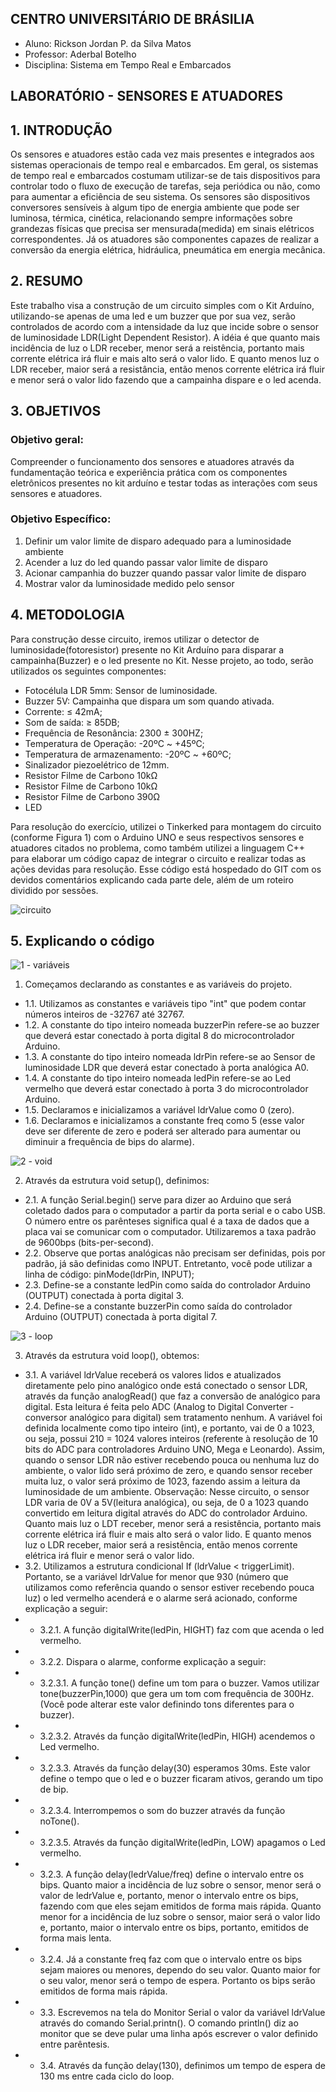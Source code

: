 ## **CENTRO UNIVERSITÁRIO DE BRÁSILIA**

- Aluno: Rickson Jordan P. da Silva Matos 
- Professor: Aderbal Botelho
- Disciplina: Sistema em Tempo Real e Embarcados


## LABORATÓRIO - SENSORES E ATUADORES

## 1. INTRODUÇÃO
Os sensores e atuadores estão cada vez mais presentes e integrados aos sistemas operacionais de tempo real e embarcados. Em geral, os sistemas de tempo real e embarcados costumam utilizar-se de tais dispositivos para controlar todo o fluxo de execução de tarefas, seja periódica ou não, como para aumentar a eficiência de seu sistema. Os sensores são dispositivos conversores sensíveis à algum tipo de energia ambiente que pode ser luminosa, térmica, cinética, relacionando sempre informações sobre grandezas físicas que precisa ser mensurada(medida) em sinais elétricos correspondentes. Já os atuadores são componentes capazes de realizar a conversão da energia elétrica, hidráulica, pneumática em energia mecânica.

## 2. RESUMO
Este trabalho visa a construção de um circuito simples com o Kit Arduíno, utilizando-se apenas de uma led e um buzzer que por sua vez, serão controlados de acordo com a intensidade da luz que incide sobre o sensor de luminosidade LDR(Light Dependent Resistor). A idéia é que quanto mais incidência de luz o LDR receber, menor será a reistência, portanto mais corrente elétrica irá fluir e mais alto será o valor lido. E quanto menos luz o LDR receber, maior será a resistância, então menos corrente elétrica irá fluir e menor será o valor lido fazendo que a campainha dispare e o led acenda.

## 3. OBJETIVOS
### Objetivo geral:
Compreender o funcionamento dos sensores e atuadores através da fundamentação teórica e experiência prática com os componentes eletrônicos presentes no kit arduíno e testar todas as interações com seus sensores e atuadores.

### Objetivo Específico:
1. Definir um valor limite de disparo adequado para a luminosidade ambiente
2. Acender a luz do led quando passar valor limite de disparo
3. Acionar campanhia do buzzer quando passar valor limite de disparo
4. Mostrar valor da luminosidade medido pelo sensor

## 4. METODOLOGIA

Para construção desse circuito, iremos utilizar o detector de luminosidade(fotoresistor) presente no Kit Arduíno para disparar a campainha(Buzzer) e o led presente no Kit. Nesse projeto, ao todo, serão utilizados os seguintes componentes:

- Fotocélula LDR 5mm: Sensor de luminosidade.
- Buzzer 5V: Campainha que dispara um som quando ativada.
- Corrente: ≤ 42mA;
- Som de saída: ≥ 85DB;
- Frequência de Resonância: 2300 ± 300HZ;
- Temperatura de Operação: -20ºC ~ +45ºC;
- Temperatura de armazenamento: -20ºC ~ +60ºC;
- Sinalizador piezoelétrico de 12mm.
- Resistor Filme de Carbono 10kΩ
- Resistor Filme de Carbono 10kΩ
- Resistor Filme de Carbono 390Ω
- LED

Para resolução do exercício, utilizei o Tinkerked para montagem do circuito (conforme Figura 1) com o Arduino UNO e seus respectivos sensores e atuadores citados no problema, como também utilizei a linguagem C++ para elaborar um código capaz de integrar o circuito e realizar todas as ações devidas para resolução. Esse código está hospedado do GIT com os devidos comentários explicando cada parte dele, além de um roteiro dividido por sessões.

![circuito](https://user-images.githubusercontent.com/50679775/95391087-cbc57c80-08cc-11eb-9de4-2f4b8df7033f.PNG)

## 5.	Explicando o código

![1 - variáveis](https://user-images.githubusercontent.com/50679775/95399300-43e86e00-08de-11eb-9927-098fc19fb166.PNG)

1. Começamos declarando as constantes e as variáveis do projeto.
 
- 1.1. Utilizamos as constantes e variáveis tipo "int" que podem contar números inteiros de -32767 até 32767.
- 1.2. A constante do tipo inteiro nomeada buzzerPin refere-se ao buzzer que deverá estar conectado à porta digital 8 do microcontrolador Arduino.
- 1.3. A constante do tipo inteiro nomeada ldrPin refere-se ao Sensor de luminosidade LDR que deverá estar conectado à porta analógica A0.
- 1.4. A constante do tipo inteiro nomeada ledPin refere-se ao Led vermelho que deverá estar conectado à porta 3 do microcontrolador Arduino.
- 1.5. Declaramos e inicializamos a variável ldrValue como 0 (zero).
- 1.6. Declaramos e inicializamos a constante freq como 5 (esse valor deve ser diferente de zero e poderá ser alterado para aumentar ou diminuir a frequência de bips do alarme).

![2 - void](https://user-images.githubusercontent.com/50679775/95399140-de947d00-08dd-11eb-8129-072dc3ff57f0.PNG)

2. Através da estrutura void setup(), definimos:
 
- 2.1. A função Serial.begin() serve para dizer ao Arduino que será coletado dados para o computador a partir da porta serial e o cabo USB. O número entre os parênteses significa qual é a taxa de dados que a placa vai se comunicar com o computador. Utilizaremos a taxa padrão de 9600bps (bits-per-second).
- 2.2. Observe que portas analógicas não precisam ser definidas, pois por padrão, já são definidas como INPUT. Entretanto, você pode utilizar a linha de código: pinMode(ldrPin, INPUT);
- 2.3. Define-se a constante ledPin como saída do controlador Arduino (OUTPUT) conectada à porta digital 3.
- 2.4. Define-se a constante buzzerPin como saída do controlador Arduino (OUTPUT) conectada à porta digital 7.

![3 - loop](https://user-images.githubusercontent.com/50679775/95399142-de947d00-08dd-11eb-8c7d-604b831f68b5.PNG)

3. Através da estrutura void loop(), obtemos:
 
- 3.1. A variável ldrValue receberá os valores lidos e atualizados diretamente pelo pino analógico onde está conectado o sensor LDR, através da função analogRead() que faz a conversão de analógico para digital. Esta leitura é feita pelo ADC (Analog to Digital Converter - conversor analógico para digital) sem tratamento nenhum. A variável foi definida localmente como tipo inteiro (int), e portanto, vai de 0 a 1023, ou seja, possui 210 = 1024 valores inteiros (referente à resolução de 10 bits do ADC para controladores Arduino UNO, Mega e Leonardo). Assim, quando o sensor LDR não estiver recebendo pouca ou nenhuma luz do ambiente, o valor lido será próximo de zero, e quando sensor receber muita luz, o valor será próximo de 1023, fazendo assim a leitura da luminosidade de um ambiente.
Observação: Nesse circuito, o sensor LDR varia de 0V a 5V(leitura analógica), ou seja, de 0 a 1023 quando convertido em leitura digital através do ADC do controlador Arduino.
Quanto mais luz o LDT receber, menor será a resistência, portanto mais corrente elétrica irá fluir e mais alto será o valor lido. E quanto menos luz o LDR receber, maior será a resistência, então menos corrente elétrica irá fluir e menor será o valor lido.
- 3.2. Utilizamos a estrutura condicional If (ldrValue < triggerLimit). Portanto, se a variável ldrValue for menor que 930 (número que utilizamos como referência quando o sensor estiver recebendo pouca luz) o led vermelho acenderá e o alarme será acionado, conforme explicação a seguir:
- - 3.2.1. A função digitalWrite(ledPin, HIGHT) faz com que acenda o led vermelho.
- - 3.2.2. Dispara o alarme, conforme explicação a seguir:
- - 3.2.3.1. A função tone() define um tom para o buzzer. Vamos utilizar tone(buzzerPin,1000) que gera um tom com frequência de 300Hz. (Você pode alterar este valor definindo tons diferentes para o buzzer).
- - 3.2.3.2. Através da função digitalWrite(ledPin, HIGH) acendemos o Led vermelho.
- - 3.2.3.3. Através da função delay(30) esperamos 30ms. Este valor define o tempo que o led e o buzzer ficaram ativos, gerando um tipo de bip.
- - 3.2.3.4. Interrompemos o som do buzzer através da função noTone().
- - 3.2.3.5. Através da função digitalWrite(ledPin, LOW) apagamos o Led vermelho.
- - 3.2.3. A função delay(ledrValue/freq) define o intervalo entre os bips. Quanto maior a incidência de luz sobre o sensor, menor será o valor de ledrValue e, portanto, menor o intervalo entre os bips, fazendo com que eles sejam emitidos de forma mais rápida. Quanto menor for a incidência de luz sobre o sensor, maior será o valor lido e, portanto, maior o intervalo entre os bips, portanto, emitidos de forma mais lenta.
- - 3.2.4. Já a constante freq faz com que o intervalo entre os bips sejam maiores ou menores, dependo do seu valor. Quanto maior for o seu valor, menor será o tempo de espera. Portanto os bips serão emitidos de forma mais rápida.
- - 3.3. Escrevemos na tela do Monitor Serial o valor da variável ldrValue através do comando Serial.printn(). O comando println() diz ao monitor que se deve pular uma linha após escrever o valor definido entre parêntesis.
- - 3.4. Através da função delay(130), definimos um tempo de espera de 130 ms entre cada ciclo do loop.

